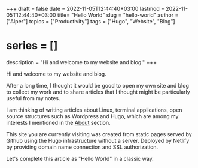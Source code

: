 +++
draft = false
date = 2022-11-05T12:44:40+03:00
lastmod = 2022-11-05T12:44:40+03:00
title= "Hello World"
slug = "hello-world"
author = ["Alper"]
topics = ["Productivity"]
tags = ["Hugo", "Website", "Blog"]
# series = []
description = "Hi and welcome to my website and blog."
+++


Hi and welcome to my website and blog.

After a long time, I thought it would be good to open my own site and blog to collect my work and to share articles that I thought might be particularly useful from my notes.

I am thinking of writing articles about Linux, terminal applications, open source structures such as Wordpress and Hugo, which are among my interests I mentioned in the [About](/about) section.

This site you are currently visiting was created from static pages served by Github using the Hugo infrastructure without a server. Deployed by Netlify by providing domain name connection and SSL authorization.

Let's complete this article as "Hello World" in a classic way.

